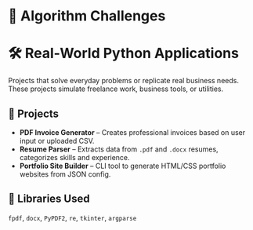 # 🧩 Algorithm Challenges

# 🛠 Real-World Python Applications

Projects that solve everyday problems or replicate real business needs. These projects simulate freelance work, business tools, or utilities.

## 📌 Projects

- **PDF Invoice Generator** – Creates professional invoices based on user input or uploaded CSV.
- **Resume Parser** – Extracts data from `.pdf` and `.docx` resumes, categorizes skills and experience.
- **Portfolio Site Builder** – CLI tool to generate HTML/CSS portfolio websites from JSON config.

## 🧰 Libraries Used
`fpdf`, `docx`, `PyPDF2`, `re`, `tkinter`, `argparse`
